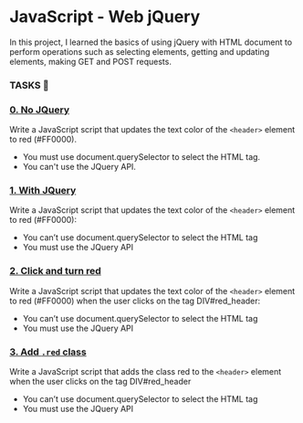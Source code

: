 # **JavaScript - Web jQuery**


In this project, I learned the basics of using jQuery with HTML document to perform operations such as selecting elements, getting and updating elements, making GET and POST requests.

### TASKS :book:

### [0. No JQuery](./0-script.js)
Write a JavaScript script that updates the text color of the `<header>` element to red (#FF0000).
* You must use document.querySelector to select the HTML tag.
* You can't use the JQuery API.

### [1. With JQuery](./1-script.js)
Write a JavaScript script that updates the text color of the `<header>` element to red (#FF0000):
* You can’t use document.querySelector to select the HTML tag
* You must use the JQuery API

### [2. Click and turn red](./2-script.js)
Write a JavaScript script that updates the text color of the `<header>` element to red (#FF0000) when the user clicks on the tag DIV#red_header:
* You can’t use document.querySelector to select the HTML tag
* You must use the JQuery API

### [3. Add `.red` class](./3-script.js)
Write a JavaScript script that adds the class red to the `<header>` element when the user clicks on the tag DIV#red_header
* You can’t use document.querySelector to select the HTML tag
* You must use the JQuery API